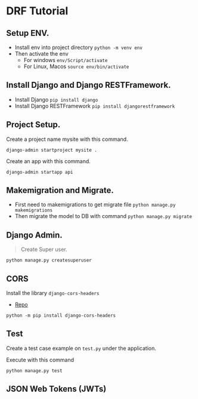 # DRF Tutorial

## Setup ENV.

* Install env into project directory `python -m venv env`
* Then activate the env
    * For windows `env/Script/activate`
    * For Linux, Macos `source env/bin/activate`

## Install Django and Django RESTFramework.

* Install Django `pip install django`
* Install Django RESTFramework `pip install djangorestframework`

## Project Setup.

Create a project name mysite with this command.

`django-admin startproject mysite .`

Create an app with this command.

`django-admin startapp api`

## Makemigration and Migrate.

* First need to makemigrations to get migrate file `python manage.py makemigrations`
* Then migrate the model to DB with command `python manage.py migrate`

## Django Admin.

> Create Super user.

`python manage.py createsuperuser`

## CORS

Install the library `django-cors-headers`

* [Repo](https://github.com/adamchainz/django-cors-headers)

`python -m pip install django-cors-headers`

## Test

Create a test case example on `test.py` under the application.

Execute with this command

`python manage.py test`

## JSON Web Tokens (JWTs)
